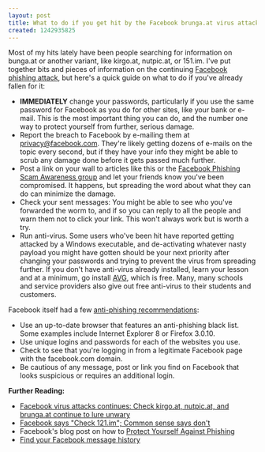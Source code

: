 ```yaml
---
layout: post
title: What to do if you get hit by the Facebook brunga.at virus attack
created: 1242935825
---
```

Most of my hits lately have been people searching for information on bunga.at or another variant, like kirgo.at, nutpic.at, or 151.im. I've put together bits and pieces of information on the continuing <a href="http://morisy.com/facebook_virus_attacks_continues_check_kirgoat_nutpicat_and_brungaat_continue_lure_unwary">Facebook phishing attack</a>, but here's a quick guide on what to do if you've already fallen for it:

<ul>
<li><b>IMMEDIATELY</b> change your passwords, particularly if you use the same password for Facebook as you do for other sites, like your bank or e-mail. This is the most important thing you can do, and the number one way to protect yourself from further, serious damage.</li>
<li>Report the breach to Facebook by e-mailing them at <a href="mailto:privacy@facebook.com">privacy@facebook.com</a>. They're likely getting dozens of e-mails on the topic every second, but if they have your info they might be able to scrub any damage done before it gets passed much further.</li>
<li>Post a link on your wall to articles like this or the <a href="http://www.facebook.com/group.php?gid=9874388706">Facebook Phishing Scam Awareness group</a> and let your friends know you've been compromised. It happens, but spreading the word about what they can do can minimize the damage.</li>
<li>Check your sent messages: You might be able to see who you've forwarded the worm to, and if so you can reply to all the people and warn them not to click your link. This won't always work but is worth a try.</li>
<li>Run anti-virus. Some users who've been hit have reported getting attacked by a Windows executable, and de-activating whatever nasty payload you might have gotten should be your next priority after changing your passwords and trying to prevent the virus from spreading further. If you don't have anti-virus already installed, learn your lesson and at a minimum, go install <a href="http://free.avg.com/">AVG</a>, which is free. Many, many schools and service providers also give out free anti-virus to their students and customers.</li>
</ul>

Facebook itself had a few <a href="http://blog.facebook.com/">anti-phishing recommendations</a>:
<ul>
<li>Use an up-to-date browser that features an anti-phishing black list. Some examples include Internet Explorer 8 or Firefox 3.0.10.</li>
<li>Use unique logins and passwords for each of the websites you use.</li>
<li>Check to see that you're logging in from a legitimate Facebook page with the facebook.com domain.</li>
<li>Be cautious of any message, post or link you find on Facebook that looks suspicious or requires an additional login.</li></ul>

<b>Further Reading:</b>
<ul>
<li><a href="http://morisy.com/facebook_virus_attacks_continues_check_kirgoat_nutpicat_and_brungaat_continue_lure_unwary">Facebook virus attacks continues: Check kirgo.at, nutpic.at, and brunga.at continue to lure unwary</a></li>
<li><a href="http://morisy.com/facebook_says_check_121im_common_sense_says_dont">Facebook says "Check 121.im"; Common sense says don't</a></li>
<li>Facebook's blog post on how to <a href="http://blog.facebook.com/blog.php?post=81474932130">Protect Yourself Against Phishing</a></li>
<li><a href="http://morisy.com/find_your_facebook_message_history">Find your Facebook message history</a></li>
</ul>
